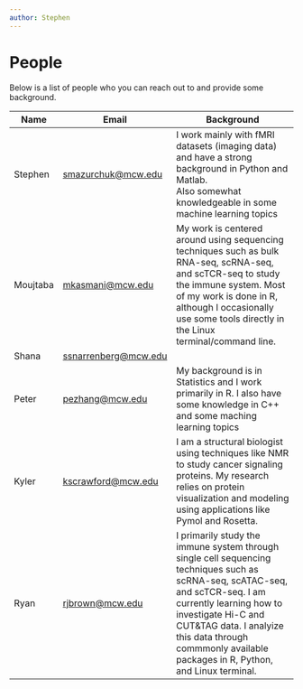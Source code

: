 ```yaml
---
author: Stephen
---
```


# People

Below is a list of people who you can reach out to and provide some background.

| Name | Email | Background |
|---|---|---|
| Stephen | smazurchuk@mcw.edu | I work mainly with fMRI datasets (imaging data) and have a strong background in Python and Matlab. <br>Also somewhat knowledgeable in some machine learning topics |
| Moujtaba | mkasmani@mcw.edu | My work is centered around using sequencing techniques such as bulk RNA-seq, scRNA-seq, and scTCR-seq to study the immune system. Most of my work is done in R, although I occasionally use some tools directly in the Linux terminal/command line. |
| Shana | ssnarrenberg@mcw.edu | |
| Peter | pezhang@mcw.edu | My background is in Statistics and I work primarily in R. I also have some knowledge in C++ and some maching learning topics |
| Kyler | kscrawford@mcw.edu | I am a structural biologist using techniques like NMR to study cancer signaling proteins. My research relies on protein visualization and modeling using applications like Pymol and Rosetta.
| Ryan | rjbrown@mcw.edu | I primarily study the immune system through single cell sequencing techniques such as scRNA-seq, scATAC-seq, and scTCR-seq. I am currently learning how to investigate Hi-C and CUT&TAG data. I analyize this data through commmonly available packages in R, Python, and Linux terminal.
